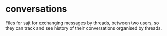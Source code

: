 conversations
=============

Files for sajt for exchanging messages by threads, between two users, so they can track and see history of their conversations organised by threads.

